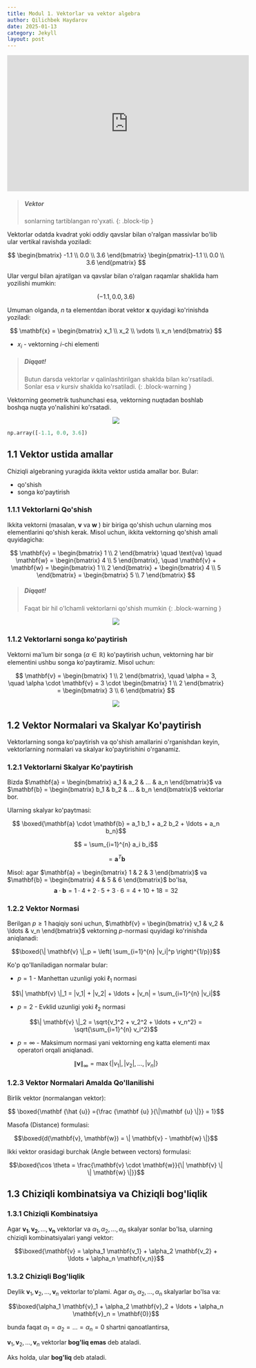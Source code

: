 ```yaml
---
title: Modul 1. Vektorlar va vektor algebra
author: Qilichbek Haydarov
date: 2025-01-13
category: Jekyll
layout: post
---
```


<center>
<iframe width="560" height="315" src="https://www.youtube.com/embed/nTQUwghvy5Q?si=UH_WQgZEBOMO_-Zs" title="YouTube video player" frameborder="0" allow="accelerometer; autoplay; clipboard-write; encrypted-media; gyroscope; picture-in-picture; web-share" referrerpolicy="strict-origin-when-cross-origin" allowfullscreen></iframe>
</center>

> ##### Vektor
>
> sonlarning tartiblangan ro'yxati.
{: .block-tip }

Vektorlar odatda kvadrat yoki oddiy qavslar bilan o'ralgan massivlar bo'lib ular vertikal ravishda yoziladi:

$$ \begin{bmatrix} -1.1 \\ 0.0 \\ 3.6 \end{bmatrix} \begin{pmatrix}-1.1 \\ 0.0 \\ 3.6 \end{pmatrix} $$

Ular vergul bilan ajratilgan va qavslar bilan o'ralgan raqamlar shaklida ham yozilishi mumkin:

$$ (-1.1, 0.0, 3.6) $$

Umuman olganda, $n$ ta elementdan iborat vektor $\mathbf{x}$ quyidagi ko'rinishda yoziladi:

$$ \mathbf{x} = \begin{bmatrix} x_1 \\ x_2 \\ \vdots \\ x_n \end{bmatrix} $$

- $x_i$ - vektorning $i$-chi elementi

> ##### Diqqat!
>
>Butun darsda vektorlar $v$ qalinlashtirilgan shaklda bilan ko'rsatiladi.
>Sonlar esa $v$ kursiv shaklda ko'rsatiladi.
{: .block-warning }

Vektorning geometrik tushunchasi esa, vektorning nuqtadan boshlab boshqa nuqta yo'nalishini ko'rsatadi.
<center>
    <img src="../assets/vector.svg">
</center>


```python
np.array([-1.1, 0.0, 3.6])
```

1.1 Vektor ustida amallar
-------------

Chiziqli algebraning yuragida ikkita vektor ustida amallar bor. Bular:
- qo'shish
- songa ko'paytirish

### 1.1.1 Vektorlarni Qo'shish

Ikkita vektorni (masalan, $\mathbf{v}$ va $\mathbf{w}$ ) bir biriga qo'shish uchun ularning mos elementlarini qo'shish kerak. Misol uchun, ikkita vektorning qo'shish amali quyidagicha:

$$ \mathbf{v} = \begin{bmatrix} 1 \\ 2  \end{bmatrix} \quad \text{va} \quad \mathbf{w} = \begin{bmatrix} 4 \\ 5 \end{bmatrix}, \quad \mathbf{v} + \mathbf{w} = \begin{bmatrix} 1 \\ 2 \end{bmatrix} + \begin{bmatrix} 4 \\ 5  \end{bmatrix} = \begin{bmatrix} 5 \\ 7 \end{bmatrix} $$

> ##### Diqqat!
>
>Faqat bir hil o'lchamli vektorlarni qo'shish mumkin
{: .block-warning }


<center>
    <img src="../assets/vector_add.svg">
</center>



### 1.1.2 Vektorlarni songa ko'paytirish

Vektorni ma'lum bir songa ($\alpha \in \mathbb{R}$) ko'paytirish uchun, vektorning har bir elementini ushbu songa ko'paytiramiz. Misol uchun:

$$ \mathbf{v} = \begin{bmatrix} 1 \\ 2  \end{bmatrix}, \quad \alpha = 3, \quad \alpha \cdot \mathbf{v} = 3 \cdot \begin{bmatrix} 1 \\ 2  \end{bmatrix} = \begin{bmatrix} 3 \\ 6 \end{bmatrix} $$

<center>
    <img src="../assets/vector_scale.svg">
</center>


1.2 Vektor Normalari va Skalyar Ko'paytirish
-------------
Vektorlarning songa ko'paytirish va qo'shish amallarini o'rganishdan keyin, vektorlarning normalari va skalyar ko'paytirishini o'rganamiz.

### 1.2.1 Vektorlarni Skalyar Ko'paytirish

Bizda  $\mathbf{a} = \begin{bmatrix} a_1 & a_2 & ... & a_n \end{bmatrix}$ va $\mathbf{b} = \begin{bmatrix} b_1 & b_2 & ... & b_n \end{bmatrix}$ vektorlar bor.

Ularning skalyar ko'paytmasi:

$$ \boxed{\mathbf{a} \cdot \mathbf{b} = a_1 b_1 + a_2 b_2 + \ldots + a_n b_n}$$

$$ = \sum_{i=1}^{n} a_i b_i$$

$$ = \mathbf{a}^T \mathbf{b}$$


Misol: agar $\mathbf{a} = \begin{bmatrix} 1 & 2 & 3 \end{bmatrix}$ va $\mathbf{b} = \begin{bmatrix} 4 & 5 & 6 \end{bmatrix}$ bo'lsa,
$$\mathbf{a} \cdot \mathbf{b} = 1 \cdot 4 + 2 \cdot 5 + 3 \cdot 6 = 4 + 10 + 18 = 32$$

### 1.2.2 Vektor Normasi

Berilgan ${\displaystyle p\geq 1}$ haqiqiy soni uchun, $\mathbf{v} = \begin{bmatrix} v_1 & v_2 & \ldots & v_n \end{bmatrix}$ vektorning $p$-normasi quyidagi ko'rinishda aniqlanadi:

$$\boxed{\| \mathbf{v} \|_p = \left( \sum_{i=1}^{n} |v_i|^p \right)^{1/p}}$$

Ko'p qo'llaniladigan normalar bular:
- $p = 1$ - Manhettan uzunligi yoki $\ell_1$ normasi

$$\| \mathbf{v} \|_1 = |v_1| + |v_2| + \ldots + |v_n| = \sum_{i=1}^{n} |v_i|$$

- $p = 2$ - Evklid uzunligi yoki $\ell_2$ normasi

$$\| \mathbf{v} \|_2 = \sqrt{v_1^2 + v_2^2 + \ldots + v_n^2} = \sqrt{\sum_{i=1}^{n} v_i^2}$$

- $p = \infty$ - Maksimum normasi yani vektorning eng katta elementi $\max$ operatori orqali aniqlanadi. 

$$\| \mathbf{v} \|_{\infty} = \max \{ |v_1|, |v_2|, \ldots, |v_n| \}$$


### 1.2.3 Vektor Normalari Amalda Qo'llanilishi

Birlik vektor (normalangan vektor):

$$ \boxed{\mathbf {\hat {u}} ={\frac {\mathbf {u} }{\|\mathbf {u} \|}} = 1}$$


Masofa (Distance) formulasi:

$$\boxed{d(\mathbf{v}, \mathbf{w}) = \| \mathbf{v} - \mathbf{w} \|}$$


Ikki vektor orasidagi burchak (Angle between vectors) formulasi:

$$\boxed{\cos \theta = \frac{\mathbf{v} \cdot \mathbf{w}}{\| \mathbf{v} \| \| \mathbf{w} \|}}$$


1.3 Chiziqli kombinatsiya va Chiziqli bog'liqlik
-------------

### 1.3.1 Chiziqli Kombinatsiya

Agar $\mathbf{v_1}, \mathbf{v_2}, \ldots, \mathbf{v_n}$ vektorlar va $\alpha_1, \alpha_2, \ldots, \alpha_n$ skalyar sonlar bo'lsa, ularning chiziqli kombinatsiyalari yangi vektor:

$$\boxed{\mathbf{v} = \alpha_1 \mathbf{v_1} + \alpha_2 \mathbf{v_2} + \ldots + \alpha_n \mathbf{v_n}}$$


### 1.3.2 Chiziqli Bog'liqlik


Deylik $\mathbf{v}_1, \mathbf{v}_2, \ldots, \mathbf{v}_n$ vektorlar to'plami. Agar $\alpha_1, \alpha_2, \ldots, \alpha_n$ skalyarlar bo'lsa va:

$$\boxed{\alpha_1 \mathbf{v}_1 + \alpha_2 \mathbf{v}_2 + \ldots + \alpha_n \mathbf{v}_n = \mathbf{0}}$$

bunda faqat $\alpha_1 = \alpha_2 = \ldots = \alpha_n = 0$ shartni qanoatlantirsa, 

$\mathbf{v}_1, \mathbf{v}_2, \ldots, \mathbf{v}_n$ vektorlar **bog'liq emas** deb ataladi. 

Aks holda, ular **bog'liq** deb ataladi.